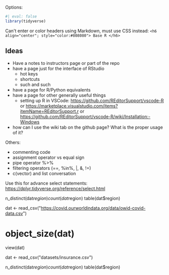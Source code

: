 

Options:


``` r 
#| eval: false
library(tidyverse)
```


Can't enter or color headers using Markdown, must use CSS instead: 
`<h6 align="center"; style="color:#808080"> Base R </h6>`


## Ideas 

- Have a notes to instructors page or part of the repo
- have a page just for the interface of RStudio
  - hot keys
  - shortcuts
  - such and such
- have a page for R/Python equivalents
- have a page for other generally useful things
    - setting up R in VSCode: https://github.com/REditorSupport/vscode-R or https://marketplace.visualstudio.com/items?itemName=REditorSupport.r or https://github.com/REditorSupport/vscode-R/wiki/Installation:-Windows
- how can I use the wiki tab on the github page? What is the proper usage of it?


Others: 
- commenting code 
- assignment operator vs equal sign
- pipe operator %>%
- filtering operators (==, %in%, |, &, !=)
- c(vector) and list conversation


Use this for advance select statements: https://dplyr.tidyverse.org/reference/select.html




n_distinct(dat$region)
count(dat$region)
table(dat$region)

dat <- read_csv("https://covid.ourworldindata.org/data/owid-covid-data.csv")
# object_size(dat)
view(dat)

dat <- read_csv("datasets/insurance.csv")

n_distinct(dat$region)
count(dat$region)
table(dat$region) 